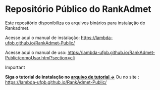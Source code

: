 # Repositório Público do RankAdmet

Este repositório disponibiliza os arquivos binários para instalação do Rankadmet.

Acesse aqui o manual de instalação: https://lambda-ufpb.github.io/RankAdmet-Public/

Acesse aqui o manual de uso: https://lambda-ufpb.github.io/RankAdmet-Public/comoUsar.html?section=cli

> [!IMPORTANT]
> **Siga o tutorial de instalação no
> [arquivo de tutorial &rarr;](Installation_tutorial.md)**
> Ou no site : https://lambda-ufpb.github.io/RankAdmet-Public/
